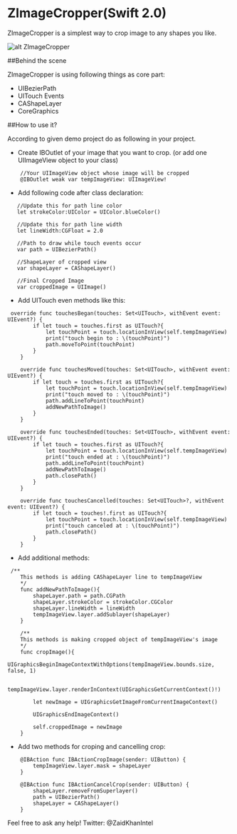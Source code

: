 # ZImageCropper(Swift 2.0)

ZImageCropper is a simplest way to crop image to any shapes you like.

![alt ZImageCropper](https://github.com/ZaidPathan/ZImageCropper/blob/master/giphy.gif)

##Behind the scene

ZImageCropper is using following things as core part:

- UIBezierPath
- UITouch Events
- CAShapeLayer
- CoreGraphics

##How to use it?

According to given demo project do as following in your project.

- Create IBOutlet of your image that you want to crop. (or add one UIImageView object to your class)
```
    //Your UIImageView object whose image will be cropped
    @IBOutlet weak var tempImageView: UIImageView!
```
- Add following code after class declaration:
 ```
    //Update this for path line color
    let strokeColor:UIColor = UIColor.blueColor()
    
    //Update this for path line width
    let lineWidth:CGFloat = 2.0
    
    //Path to draw while touch events occur
    var path = UIBezierPath()
    
    //ShapeLayer of cropped view
    var shapeLayer = CAShapeLayer()
    
    //Final Cropped Image
    var croppedImage = UIImage()
```

- Add UITouch even methods like this:
```
 override func touchesBegan(touches: Set<UITouch>, withEvent event: UIEvent?) {
        if let touch = touches.first as UITouch?{
            let touchPoint = touch.locationInView(self.tempImageView)
            print("touch begin to : \(touchPoint)")
            path.moveToPoint(touchPoint)
        }
    }
    
    override func touchesMoved(touches: Set<UITouch>, withEvent event: UIEvent?) {
        if let touch = touches.first as UITouch?{
            let touchPoint = touch.locationInView(self.tempImageView)
            print("touch moved to : \(touchPoint)")
            path.addLineToPoint(touchPoint)
            addNewPathToImage()
        }
    }
    
    override func touchesEnded(touches: Set<UITouch>, withEvent event: UIEvent?) {
        if let touch = touches.first as UITouch?{
            let touchPoint = touch.locationInView(self.tempImageView)
            print("touch ended at : \(touchPoint)")
            path.addLineToPoint(touchPoint)
            addNewPathToImage()
            path.closePath()
        }
    }
    
    override func touchesCancelled(touches: Set<UITouch>?, withEvent event: UIEvent?) {
        if let touch = touches!.first as UITouch?{
            let touchPoint = touch.locationInView(self.tempImageView)
            print("touch canceled at : \(touchPoint)")
            path.closePath()
        }
    }
```
- Add additional methods:
```
 /**
    This methods is adding CAShapeLayer line to tempImageView
    */
    func addNewPathToImage(){
        shapeLayer.path = path.CGPath
        shapeLayer.strokeColor = strokeColor.CGColor
        shapeLayer.lineWidth = lineWidth
        tempImageView.layer.addSublayer(shapeLayer)
    }
    
    /**
    This methods is making cropped object of tempImageView's image
    */
    func cropImage(){
        UIGraphicsBeginImageContextWithOptions(tempImageView.bounds.size, false, 1)
        
        tempImageView.layer.renderInContext(UIGraphicsGetCurrentContext()!)
        
        let newImage = UIGraphicsGetImageFromCurrentImageContext()
        
        UIGraphicsEndImageContext()
        
        self.croppedImage = newImage
    }
```

- Add two methods for croping and cancelling crop:
```
    @IBAction func IBActionCropImage(sender: UIButton) {
        tempImageView.layer.mask = shapeLayer
    }
    
    @IBAction func IBActionCancelCrop(sender: UIButton) {
        shapeLayer.removeFromSuperlayer()
        path = UIBezierPath()
        shapeLayer = CAShapeLayer()
    }
```

Feel free to ask any help!
Twitter: @ZaidKhanIntel
